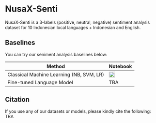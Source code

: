 # NusaX-Senti

NusaX-Senti is a 3-labels (positive, neutral, negative) sentiment analysis dataset for 10 Indonesian local languages + Indonesian and English. 

## Baselines

You can try our seniment analysis baselines below:

| Method | Notebook |
| --- | --- |
| Classical Machine Learning (NB, SVM, LR) | <a href="https://colab.research.google.com/github/IndoNLP/nusax/blob/main/sentiment_analysis_nusax_classical.ipynb"><img src="https://colab.research.google.com/assets/colab-badge.svg" height = '20px' ></a> |
| Fine-tuned Language Model | TBA |

## Citation

If you use any of our datasets or models, please kindly cite the following:
TBA

